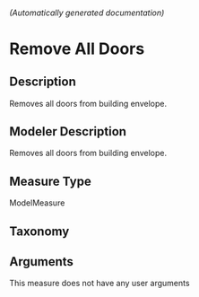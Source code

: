 

###### (Automatically generated documentation)

# Remove All Doors

## Description
Removes all doors from building envelope.

## Modeler Description
Removes all doors from building envelope.

## Measure Type
ModelMeasure

## Taxonomy


## Arguments




This measure does not have any user arguments


